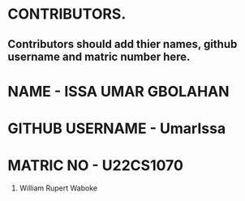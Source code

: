 # CONTRIBUTORS.
## Contributors should add thier names, github username and matric number here.
# NAME - ISSA UMAR GBOLAHAN
# GITHUB USERNAME - UmarIssa
# MATRIC NO - U22CS1070
<ol>
<li>William Rupert Waboke

</ol>

